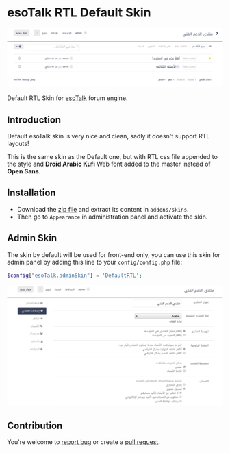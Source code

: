 # esoTalk RTL Default Skin

![Front-end screenshot](screenshots/1.png)

Default RTL Skin for [esoTalk](http://esotalk.org) forum engine.

## Introduction
Default esoTalk skin is very nice and clean, sadly it doesn't support RTL layouts!

This is the same skin as the Default one, but with RTL css file appended to the style and **Droid Arabic Kufi** Web font added to the master instead of **Open Sans**.

## Installation

- Download the [zip file](https://github.com/AAlakkad/esoTalk-DefaultRTL-skin/archive/master.zip) and extract its content in `addons/skins`.
- Then go to `Appearance` in administration panel and activate the skin.

## Admin Skin

The skin by default will be used for front-end only, you can use this skin for admin panel by adding this line to your `config/config.php` file:

```php
$config["esoTalk.adminSkin"] = 'DefaultRTL';
```

![Back-end screenshot](screenshots/2.png)

## Contribution

You're welcome to [report bug](https://github.com/AAlakkad/esoTalk-DefaultRTL-skin/issues) or create a [pull request](https://github.com/AAlakkad/esoTalk-DefaultRTL-skin/pulls).